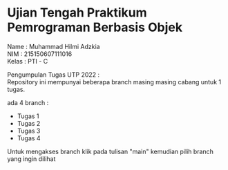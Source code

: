 # Ujian Tengah Praktikum Pemrograman Berbasis Objek

Name      : Muhammad Hilmi Adzkia                                                           
NIM       : 215150607111016                                                                  
Kelas     : PTI - C                                                                          

Pengumpulan Tugas UTP 2022 :                                                             
Repository ini mempunyai beberapa branch masing masing cabang untuk 1 tugas.              

ada 4 branch :                                                                            
- Tugas 1                                                                                 
- Tugas 2                                                                                 
- Tugas 3                                                                                
- Tugas 4                                                                                
                                                                                          
Untuk mengakses branch klik pada tulisan "main" kemudian pilih branch yang ingin dilihat  

